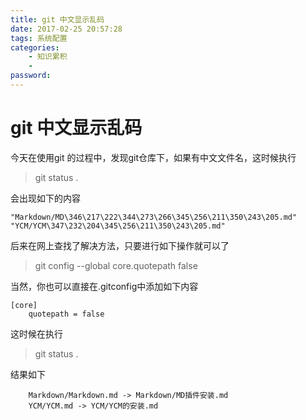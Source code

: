 ```yaml
---
title: git 中文显示乱码
date: 2017-02-25 20:57:28
tags: 系统配置
categories:
    - 知识累积
    - 
password: 
---
```


# git 中文显示乱码

今天在使用git 的过程中，发现git仓库下，如果有中文文件名，这时候执行
> git status .

会出现如下的内容

```
"Markdown/MD\346\217\222\344\273\266\345\256\211\350\243\205.md"
"YCM/YCM\347\232\204\345\256\211\350\243\205.md"

```

后来在网上查找了解决方法，只要进行如下操作就可以了
> git config --global core.quotepath false

当然，你也可以直接在.gitconfig中添加如下内容

```
[core]
	quotepath = false
```

这时候在执行

> git status .

结果如下
```
    Markdown/Markdown.md -> Markdown/MD插件安装.md
    YCM/YCM.md -> YCM/YCM的安装.md
```

